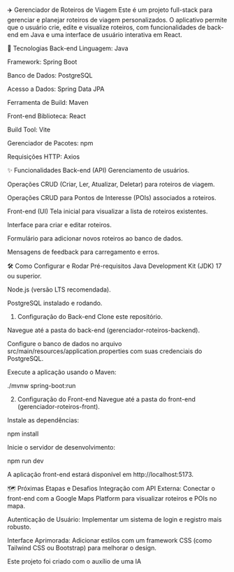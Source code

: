 ✈️ Gerenciador de Roteiros de Viagem
Este é um projeto full-stack para gerenciar e planejar roteiros de viagem personalizados. O aplicativo permite que o usuário crie, edite e visualize roteiros, com funcionalidades de back-end em Java e uma interface de usuário interativa em React.

🚀 Tecnologias
Back-end
Linguagem: Java

Framework: Spring Boot

Banco de Dados: PostgreSQL

Acesso a Dados: Spring Data JPA

Ferramenta de Build: Maven

Front-end
Biblioteca: React

Build Tool: Vite

Gerenciador de Pacotes: npm

Requisições HTTP: Axios

✨ Funcionalidades
Back-end (API)
Gerenciamento de usuários.

Operações CRUD (Criar, Ler, Atualizar, Deletar) para roteiros de viagem.

Operações CRUD para Pontos de Interesse (POIs) associados a roteiros.

Front-end (UI)
Tela inicial para visualizar a lista de roteiros existentes.

Interface para criar e editar roteiros.

Formulário para adicionar novos roteiros ao banco de dados.

Mensagens de feedback para carregamento e erros.

🛠️ Como Configurar e Rodar
Pré-requisitos
Java Development Kit (JDK) 17 ou superior.

Node.js (versão LTS recomendada).

PostgreSQL instalado e rodando.

1. Configuração do Back-end
   Clone este repositório.

Navegue até a pasta do back-end (gerenciador-roteiros-backend).

Configure o banco de dados no arquivo src/main/resources/application.properties com suas credenciais do PostgreSQL.

Execute a aplicação usando o Maven:

./mvnw spring-boot:run

2. Configuração do Front-end
   Navegue até a pasta do front-end (gerenciador-roteiros-front).

Instale as dependências:

npm install

Inicie o servidor de desenvolvimento:

npm run dev

A aplicação front-end estará disponível em http://localhost:5173.

🗺️ Próximas Etapas e Desafios
Integração com API Externa: Conectar o front-end com a Google Maps Platform para visualizar roteiros e POIs no mapa.

Autenticação de Usuário: Implementar um sistema de login e registro mais robusto.

Interface Aprimorada: Adicionar estilos com um framework CSS (como Tailwind CSS ou Bootstrap) para melhorar o design.

Este projeto foi criado com o auxílio de uma IA